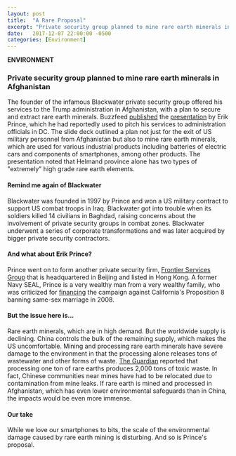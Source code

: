```yaml
---
layout: post
title:  "A Rare Proposal"
excerpt: "Private security group planned to mine rare earth minerals in Afghanistan for the US."
date:   2017-12-07 22:00:00 -0500
categories: [Environment]
---
```


**ENVIRONMENT**

### Private security group planned to mine rare earth minerals in Afghanistan

The founder of the infamous Blackwater private security group offered his services to the Trump administration in Afghanistan, with a plan to secure and extract rare earth minerals. Buzzfeed [published](https://www.buzzfeed.com/aramroston/private-war-erik-prince-has-his-eye-on-afghanistans-rare?utm_term=.hm4MDJVZjo#.ysKApgkzZ8) the [presentation](https://www.documentcloud.org/documents/4322811-The-Prince-Pitch.html) by Erik Prince, which he had reportedly used to pitch his services to administration officials in DC. The slide deck outlined a plan not just for the exit of US military personnel from Afghanistan but also to mine rare earth minerals, which are used for various industrial products including batteries of electric cars and components of smartphones, among other products. The presentation noted that Helmand province alone has two types of "extremely" high grade rare earth elements.

#### Remind me again of Blackwater

Blackwater was founded in 1997 by Prince and won a US military contract to support US combat troops in Iraq. Blackwater got into trouble when its soldiers killed 14 civilians in Baghdad, raising concerns about the involvement of private security groups in combat zones. Blackwater underwent a series of corporate transformations and was later acquired by bigger private security contractors.

#### And what about Erik Prince?

Prince went on to form another private security firm, [Frontier Services Group](http://www.fsgroup.com/en/index.html) that is headquartered in Beijing and listed in Hong Kong. A former Navy SEAL, Prince is a very wealthy man from a very wealthy family, who was criticized for [financing](https://www.thedailybeast.com/the-man-behind-proposition-8) the campaign against California's Proposition 8 banning same-sex marriage in 2008.

#### But the issue here is...

Rare earth minerals, which are in high demand. But the worldwide supply is declining. China controls the bulk of the remaining supply, which makes the US uncomfortable. Mining and processing rare earth minerals have severe damage to the environment in that the processing alone releases tons of wastewater and other forms of waste. [The Guardian](https://www.theguardian.com/sustainable-business/rare-earth-mining-china-social-environmental-costs) reported that processing one ton of rare earths produces 2,000 tons of toxic waste. In fact, Chinese communities near mines have had to be relocated due to contamination from mine leaks. If rare earth is mined and processed in Afghanistan, which has even lower environmental safeguards than in China, the impacts would be even more immense.

#### Our take

While we love our smartphones to bits, the scale of the environmental damage caused by rare earth mining is disturbing. And so is Prince's proposal.
